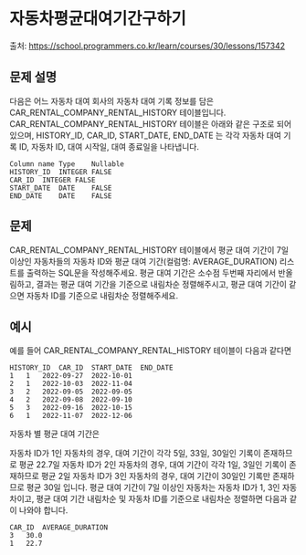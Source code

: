 # 자동차평균대여기간구하기

출처: https://school.programmers.co.kr/learn/courses/30/lessons/157342

## 문제 설명

다음은 어느 자동차 대여 회사의 자동차 대여 기록 정보를 담은 CAR_RENTAL_COMPANY_RENTAL_HISTORY 테이블입니다. CAR_RENTAL_COMPANY_RENTAL_HISTORY 테이블은 아래와 같은 구조로 되어있으며, HISTORY_ID, CAR_ID, START_DATE, END_DATE 는 각각 자동차 대여 기록 ID, 자동차 ID, 대여 시작일, 대여 종료일을 나타냅니다.

```
Column name	Type	Nullable
HISTORY_ID	INTEGER	FALSE
CAR_ID	INTEGER	FALSE
START_DATE	DATE	FALSE
END_DATE	DATE	FALSE
```

## 문제

CAR_RENTAL_COMPANY_RENTAL_HISTORY 테이블에서 평균 대여 기간이 7일 이상인 자동차들의 자동차 ID와 평균 대여 기간(컬럼명: AVERAGE_DURATION) 리스트를 출력하는 SQL문을 작성해주세요. 평균 대여 기간은 소수점 두번째 자리에서 반올림하고, 결과는 평균 대여 기간을 기준으로 내림차순 정렬해주시고, 평균 대여 기간이 같으면 자동차 ID를 기준으로 내림차순 정렬해주세요.

## 예시

예를 들어 CAR_RENTAL_COMPANY_RENTAL_HISTORY 테이블이 다음과 같다면

```
HISTORY_ID	CAR_ID	START_DATE	END_DATE
1	1	2022-09-27	2022-10-01
2	1	2022-10-03	2022-11-04
3	2	2022-09-05	2022-09-05
4	2	2022-09-08	2022-09-10
5	3	2022-09-16	2022-10-15
6	1	2022-11-07	2022-12-06
```

자동차 별 평균 대여 기간은

자동차 ID가 1인 자동차의 경우, 대여 기간이 각각 5일, 33일, 30일인 기록이 존재하므로 평균 22.7일
자동차 ID가 2인 자동차의 경우, 대여 기간이 각각 1일, 3일인 기록이 존재하므로 평균 2일
자동차 ID가 3인 자동차의 경우, 대여 기간이 30일인 기록만 존재하므로 평균 30일 입니다. 평균 대여 기간이 7일 이상인 자동차는 자동차 ID가 1, 3인 자동차이고, 평균 대여 기간 내림차순 및 자동차 ID를 기준으로 내림차순 정렬하면 다음과 같이 나와야 합니다.

```
CAR_ID	AVERAGE_DURATION
3	30.0
1	22.7
```

